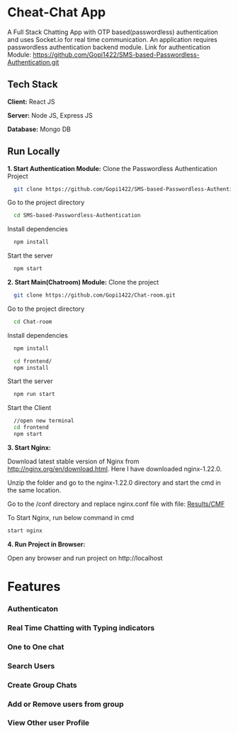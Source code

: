 # Cheat-Chat App

A Full Stack Chatting App with OTP based(passwordless) authentication and uses Socket.io for real time communication.
An application requires passwordless authentication backend module.
Link for authentication Module: 
https://github.com/Gopi1422/SMS-based-Passwordless-Authentication.git

## Tech Stack

**Client:** React JS

**Server:** Node JS, Express JS

**Database:** Mongo DB
  
## Run Locally

**1. Start Authentication Module:**
Clone the Passwordless Authentication Project

```bash
  git clone https://github.com/Gopi1422/SMS-based-Passwordless-Authentication.git
```

Go to the project directory

```bash
  cd SMS-based-Passwordless-Authentication
```

Install dependencies

```bash
  npm install
```

Start the server

```bash
  npm start
```

**2. Start Main(Chatroom) Module:**
Clone the project

```bash
  git clone https://github.com/Gopi1422/Chat-room.git
```

Go to the project directory

```bash
  cd Chat-room
```

Install dependencies

```bash
  npm install
```

```bash
  cd frontend/
  npm install
```

Start the server

```bash
  npm run start
```
Start the Client

```bash
  //open new terminal
  cd frontend
  npm start
```

**3. Start Nginx:**

Download latest stable version of Nginx from http://nginx.org/en/download.html. Here I have downloaded nginx-1.22.0.

Unzip the folder and go to the nginx-1.22.0 directory and start the cmd in the same location.

Go to the /conf directory and replace nginx.conf file with file: [Results/CMF](https://github.com/uzeful/IFCNN/tree/master/Results/CMF)

To Start Nginx, run below command in cmd

```bash
start nginx
```

**4. Run Project in Browser:**

Open any browser and run project on http://localhost
  
# Features

### Authenticaton
### Real Time Chatting with Typing indicators
### One to One chat
### Search Users
### Create Group Chats
### Add or Remove users from group
### View Other user Profile


  
